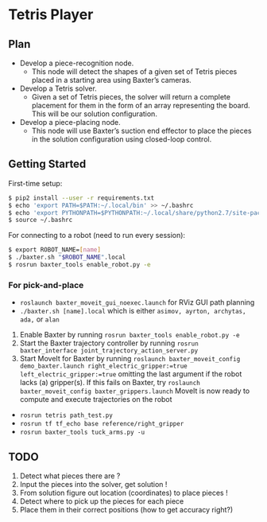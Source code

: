 # Tetris Player

## Plan
- Develop a piece-recognition node.
	- This node will detect the shapes of a given set of Tetris pieces placed in a starting area using Baxter’s cameras.
- Develop a Tetris solver.
	- Given a set of Tetris pieces, the solver will return a complete placement for them in the form of an array representing the board. This will be our solution configuration.
- Develop a piece-placing node.
	- This node will use Baxter’s suction end effector to place the pieces in the solution configuration using closed-loop control.

## Getting Started

First-time setup:
```sh
$ pip2 install --user -r requirements.txt
$ echo 'export PATH=$PATH:~/.local/bin' >> ~/.bashrc
$ echo 'export PYTHONPATH=$PYTHONPATH:~/.local/share/python2.7/site-packages' >> ~/.bashrc
$ source ~/.bashrc
```

For connecting to a robot (need to run every session):
```sh
$ export ROBOT_NAME=[name]
$ ./baxter.sh "$ROBOT_NAME".local
$ rosrun baxter_tools enable_robot.py -e
```

### For pick-and-place
- `roslaunch baxter_moveit_gui_noexec.launch` for RViz GUI path planning
- `./baxter.sh [name].local` which is either `asimov, ayrton, archytas, ada,` or `alan`
1. Enable Baxter by running `rosrun baxter_tools enable_robot.py -e`
2. Start the Baxter trajectory controller by running `rosrun baxter_interface joint_trajectory_action_server.py`
3. Start MoveIt for Baxter by running `roslaunch baxter_moveit_config demo_baxter.launch right_electric_gripper:=true left_electric_gripper:=true`
omitting the last argument if the robot lacks (a) gripper(s).  If this fails on Baxter, try `roslaunch baxter_moveit_config baxter_grippers.launch`
MoveIt is now ready to compute and execute trajectories on the robot

- `rosrun tetris path_test.py`
- `rosrun tf tf_echo base reference/right_gripper`
- `rosrun baxter_tools tuck_arms.py -u`	

## TODO
1. Detect what pieces there are ?
2. Input the pieces into the solver, get solution !
3. From solution figure out location (coordinates) to place pieces !
4. Detect where to pick up the pieces for each piece
5. Place them in their correct positions (how to get accuracy right?)